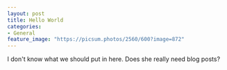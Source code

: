 ```yaml
---
layout: post
title: Hello World
categories:
- General
feature_image: "https://picsum.photos/2560/600?image=872"
---
```


I don't know what we should put in here. Does she really need blog posts? 
